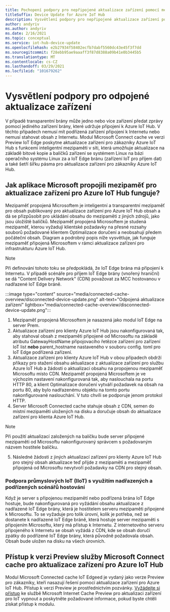 ```yaml
---
title: Pochopení podpory pro nepřipojené aktualizace zařízení pomocí mezipaměti připojené k Microsoftu | Microsoft Docs
titleSuffix: Device Update for Azure IoT Hub
description: Vysvětlení podpory pro nepřipojené aktualizace zařízení pomocí mezipaměti připojené k Microsoftu
author: andyriv
ms.author: andyriv
ms.date: 2/16/2021
ms.topic: conceptual
ms.service: iot-hub-device-update
ms.openlocfilehash: e2b27934f58402ecfb7dabf5560dc43e45f3f7dd
ms.sourcegitcommit: f28ebb95ae9aaaff3f87d8388a09b41e0b3445b5
ms.translationtype: MT
ms.contentlocale: cs-CZ
ms.lasthandoff: 03/29/2021
ms.locfileid: "101679262"
---
```

# <a name="understand-support-for-disconnected-device-updates"></a>Vysvětlení podpory pro odpojené aktualizace zařízení

V případě transparentní brány může jedno nebo více zařízení předat zprávy pomocí jediného zařízení brány, které udržuje připojení k Azure IoT Hub. V těchto případech nemusí mít podřízená zařízení připojení k Internetu nebo nemusí stahovat obsah z Internetu. Modul Microsoft Connect cache ve verzi Preview IoT Edge poskytne aktualizace zařízení pro zákazníky Azure IoT Hub s funkcemi inteligentní mezipaměti v síti, která umožňuje aktualizace na základě bitové kopie a balíčků zařízení se systémem Linux na bázi operačního systému Linux za a IoT Edge bránu (zařízení IoT pro příjem dat) a také šetří šířku pásma pro aktualizace zařízení pro zákazníky Azure IoT Hub.

## <a name="how-does-microsoft-connected-cache-preview-for-device-update-for-azure-iot-hub-work"></a>Jak aplikace Microsoft propojili mezipaměť pro aktualizace zařízení pro Azure IoT Hub funguje?

Mezipaměť propojená Microsoftem je inteligentní a transparentní mezipaměť pro obsah publikovaný pro aktualizace zařízení pro Azure IoT Hub obsah a dá se přizpůsobit pro ukládání obsahu do mezipaměti z jiných zdrojů, jako jsou úložiště balíčků. Mezipaměť propojená Microsoftem je studená mezipaměť, kterou vyžadují klientské požadavky na přesné rozsahy souborů požadované klientem Optimalizace doručení a neobsahují předem počáteční obsah. Diagram a podrobný popis níže vysvětluje, jak funguje mezipaměť připojená Microsoftem v rámci aktualizace zařízení pro infrastrukturu Azure IoT Hub.

>[!Note]
>Při definování tohoto toku se předpokládá, že IoT Edge brána má připojení k Internetu. V případě scénáře pro příjem IoT Edge brány (vnořený hraniční) se dá "Content Delivery Network" (CDN) považovat za MCC hostovanou v nadřazené IoT Edge bráně.

  :::image type="content" source="media/connected-cache-overview/disconnected-device-update.png" alt-text="Odpojená aktualizace zařízení" lightbox="media/connected-cache-overview/disconnected-device-update.png":::

1. Mezipaměť propojená Microsoftem je nasazená jako modul IoT Edge na server Prem.
2. Aktualizace zařízení pro klienty Azure IoT Hub jsou nakonfigurovaná tak, aby stahoval obsah z mezipaměti připojené od Microsoftu na základě atributu GatewayHostName připojovacího řetězce zařízení pro zařízení IoT list **nebo** parent_hostname nastaveného v souboru config. toml pro IoT Edge podřízená zařízení.
3. Aktualizace zařízení pro klienty Azure IoT Hub v obou případech obdrží příkazy pro stažení obsahu aktualizace z aktualizace zařízení pro službu Azure IoT Hub a žádosti o aktualizaci obsahu na propojenou mezipaměť Microsoftu místo CDN. Mezipaměť propojená Microsoftem je ve výchozím nastavení nakonfigurovaná tak, aby naslouchala na portu HTTP 80, a klient Optimalizace doručení vytváří požadavek na obsah na portu 80, aby bylo nadřazenému objektu na tomto portu nakonfigurované naslouchání.  V tuto chvíli se podporuje jenom protokol HTTP.
4. Server Microsoft Connected cache stahuje obsah z CDN, semen do místní mezipaměti uložených na disku a doručuje obsah do aktualizace zařízení pro klienta Azure IoT Hub.
   
>[!Note]
>Při použití aktualizací založených na balíčku bude server připojené mezipaměti od Microsoftu nakonfigurovaný správcem s požadovaným názvem hostitele balíčku.

5. Následné žádosti z jiných aktualizací zařízení pro klienty Azure IoT Hub pro stejný obsah aktualizace teď přijde z mezipaměti a mezipaměť připojená od Microsoftu nevytvoří požadavky na CDN pro stejný obsah.

### <a name="supporting-industrial-iot-iiot-with-parentchild-hosting-scenarios"></a>Podpora průmyslových IoT (IIoT) s využitím nadřazených a podřízených scénářů hostování

Když je server s připojenou mezipamětí nebo podřízená brána IoT Edge hostuje, bude nakonfigurovaná pro vyžádání obsahu aktualizace z nadřazené IoT Edge brány, která je hostitelem serveru mezipaměti připojené k Microsoftu. To se vyžaduje pro tolik úrovní, kolik je potřeba, než se dostanete k nadřazené IoT Edge bráně, která hostuje server mezipaměti s připojením Microsoftu, který má přístup k Internetu. Z internetového serveru připojeného k Internetu se obsah vyžádá z CDN, kde se obsah doručí zpátky do podřízené IoT Edge brány, která původně požadovala obsah. Obsah bude uložen na disku na všech úrovních.

## <a name="access-to-the-microsoft-connected-cache-preview-for-device-update-for-azure-iot-hub"></a>Přístup k verzi Preview služby Microsoft Connect cache pro aktualizace zařízení pro Azure IoT Hub

Modul Microsoft Connected cache IoT Edgeed je vydaný jako verze Preview pro zákazníky, kteří nasazují řešení pomocí aktualizace zařízení pro Azure IoT Hub. Přístup k verzi Preview je prostřednictvím pozvánky. [Vyžádejte si přístup](https://aka.ms/MCCForDeviceUpdateForIoT) ke službě Microsoft Internet Cache Preview pro aktualizaci zařízení pro IoT vypnout a poskytněte požadované informace, pokud byste chtěli získat přístup k modulu.
